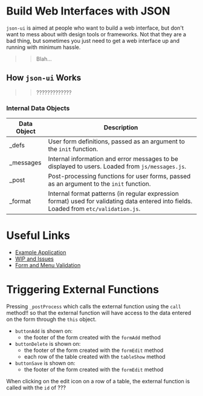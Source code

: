 # Build Web Interfaces with JSON

`json-ui` is aimed at people who want to build a web interface, but don't want to mess about with design tools or frameworks. Not that they are a bad thing, but sometimes you just need to get a web interface up and running with minimum hassle.

>> Blah...

## How `json-ui` Works

>> ?????????????

### Internal Data Objects

|Data Object|Description|
|---|---|
|_defs|User form definitions, passed as an argument to the `init` function.|
|_messages|Internal information and error messages to be displayed to users. Loaded from `js/messages.js`.|
|_post|Post-processing functions for user forms, passed as an argument to the `init` function.|
|_format|Internal format patterns (in regular expression format) used for validating data entered into fields. Loaded from `etc/validation.js`.|

# Useful Links

- [Example Application](example/docs/example.md)
- [WIP and Issues](json-ui/docs/issues.md)
- [Form and Menu Validation](json-ui/docs/validation.md)

# Triggering External Functions

Pressing `_postProcess` which calls the external function using the `call` method!! so that the external function will have access to the data entered on the form through the `this` object.

- `buttonAdd` is shown on:
    - the footer of the form created with the `formAdd` method
- `buttonDelete` is shown on:
    - the footer of the form created with the `formEdit` method
    - each row of the table created with the `tableShow` method
- `buttonSave` is shown on:
    - the footer of the form created with the `formEdit` method

When clicking on the edit icon on a row of a table, the external function is called with the `id` of ???
